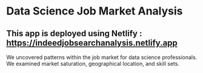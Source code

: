 # Data Science Job Market Analysis
## This app is deployed using Netlify : https://indeedjobsearchanalysis.netlify.app 
We uncovered patterns within the job market for data science professionals.
We examined market saturation, geographical location, and skill sets.

